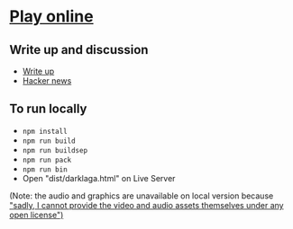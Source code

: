 # [Play online](https://nicollet.net/blog/darklaga/darklaga.html)

## Write up and discussion

- [Write up](https://nicollet.net/blog/darklaga/remake.html)
- [Hacker news](https://news.ycombinator.com/item?id=42557920)

## To run locally

- ```npm install```
- ```npm run build```
- ```npm run buildsep```
- ```npm run pack```
- ```npm run bin```
- Open "dist/darklaga.html" on Live Server

(Note: the audio and graphics are unavailable on local version because ["sadly, I cannot provide the video and audio assets themselves under any open license")](https://news.ycombinator.com/item?id=42557920)

